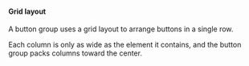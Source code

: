 #### Grid layout

A button group uses a grid layout to arrange buttons in a single row.

Each column is only as wide as the element it contains, and the button group packs columns toward the center.
